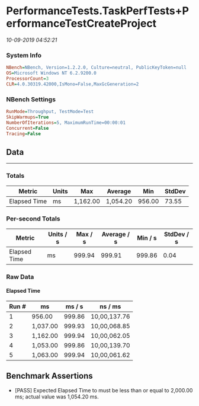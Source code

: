 ﻿# PerformanceTests.TaskPerfTests+PerformanceTestCreateProject
_10-09-2019 04:52:21_
### System Info
```ini
NBench=NBench, Version=1.2.2.0, Culture=neutral, PublicKeyToken=null
OS=Microsoft Windows NT 6.2.9200.0
ProcessorCount=3
CLR=4.0.30319.42000,IsMono=False,MaxGcGeneration=2
```

### NBench Settings
```ini
RunMode=Throughput, TestMode=Test
SkipWarmups=True
NumberOfIterations=5, MaximumRunTime=00:00:01
Concurrent=False
Tracing=False
```

## Data
-------------------

### Totals
|          Metric |           Units |             Max |         Average |             Min |          StdDev |
|---------------- |---------------- |---------------- |---------------- |---------------- |---------------- |
|    Elapsed Time |              ms |        1,162.00 |        1,054.20 |          956.00 |           73.55 |

### Per-second Totals
|          Metric |       Units / s |         Max / s |     Average / s |         Min / s |      StdDev / s |
|---------------- |---------------- |---------------- |---------------- |---------------- |---------------- |
|    Elapsed Time |              ms |          999.94 |          999.91 |          999.86 |            0.04 |

### Raw Data
#### Elapsed Time
|           Run # |              ms |          ms / s |         ns / ms |
|---------------- |---------------- |---------------- |---------------- |
|               1 |          956.00 |          999.86 |    10,00,137.76 |
|               2 |        1,037.00 |          999.93 |    10,00,068.85 |
|               3 |        1,162.00 |          999.94 |    10,00,062.05 |
|               4 |        1,053.00 |          999.86 |    10,00,139.70 |
|               5 |        1,063.00 |          999.94 |    10,00,061.62 |


## Benchmark Assertions

* [PASS] Expected Elapsed Time to must be less than or equal to 2,000.00 ms; actual value was 1,054.20 ms.


